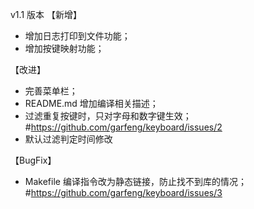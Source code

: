 v1.1 版本
【新增】
- 增加日志打印到文件功能；
- 增加按键映射功能；

【改进】
- 完善菜单栏；
- README.md 增加编译相关描述；
- 过滤重复按键时，只对字母和数字键生效；#https://github.com/garfeng/keyboard/issues/2
- 默认过滤判定时间修改

【BugFix】
- Makefile 编译指令改为静态链接，防止找不到库的情况； #https://github.com/garfeng/keyboard/issues/3
